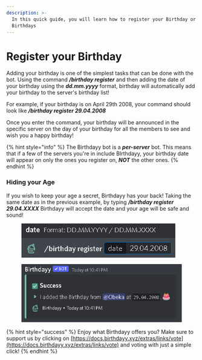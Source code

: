 ```yaml
---
description: >-
  In this quick guide, you will learn how to register your Birthday or other
  Birthdays
---
```


# Register your Birthday

Adding your birthday is one of the simplest tasks that can be done with the bot. Using the command _**/birthday register**_ and then adding the date of your birthday using the _**dd.mm.yyyy**_ format, birthday will automatically add your birthday to the server's birthday list!

For example, if your birthday is on April 29th 2008, your command should look like _**/birthday register 29.04.2008**_

Once you enter the command, your birthday will be announced in the specific server on the day of your birthday for all the members to see and wish you a happy birthday!

{% hint style="info" %}
The Birthdayy bot is a _**per-server**_ bot. This means that if a few of the servers you're in include BIrthdayy, your birthday date will appear on only the ones you register on, _**NOT**_ the other ones.
{% endhint %}

### Hiding your Age

If you wish to keep your age a secret, Birthdayy has your back! Taking the same date as in the previous example, by typing _**/birthday register 29.04.XXXX**_ Birthdayy will accept the date and your age will be safe and sound!

<figure><img src="../../.gitbook/assets/BirthdayRegister.png" alt=""><figcaption></figcaption></figure>

<figure><img src="../../.gitbook/assets/BirthdayAddedSuccess.png" alt=""><figcaption></figcaption></figure>

{% hint style="success" %}
Enjoy what Birthdayy offers you? Make sure to support us by clicking on [https://docs.birthdayy.xyz/extras/links/vote](https://docs.birthdayy.xyz/extras/links/vote) and voting with just a simple click!
{% endhint %}
